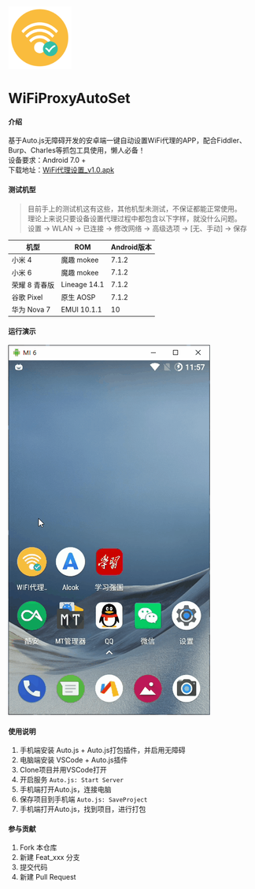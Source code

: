 ![运行演示](./icon-128.png)

# WiFiProxyAutoSet

#### 介绍

基于Auto.js无障碍开发的安卓端一键自动设置WiFi代理的APP，配合Fiddler、Burp、Charles等抓包工具使用，懒人必备！  
设备要求：Android 7.0 +  
下载地址：[WiFi代理设置_v1.0.apk](https://gitee.com/westinyang/WiFiProxyAutoSet/attach_files/437702/download)

#### 测试机型

> 目前手上的测试机这有这些，其他机型未测试，不保证都能正常使用。  
> 理论上来说只要设备设置代理过程中都包含以下字样，就没什么问题。  
> 设置 -> WLAN -> 已连接 -> 修改网络 -> 高级选项 -> [无、手动] -> 保存  

| 机型  | ROM  | Android版本  |
| ------------ | ------------ | ------------ |
| 小米 4  | 魔趣 mokee  | 7.1.2  |
| 小米 6  | 魔趣 mokee  | 7.1.2  |
| 荣耀 8 青春版  | Lineage 14.1  | 7.1.2  |
| 谷歌 Pixel  | 原生 AOSP  | 7.1.2  |
| 华为 Nova 7  | EMUI 10.1.1  | 10  |

#### 运行演示

![运行演示](./screenshot/1.gif)

#### 使用说明

1.  手机端安装 Auto.js + Auto.js打包插件，并启用无障碍
2.  电脑端安装 VSCode + Auto.js插件
3.  Clone项目并用VSCode打开
4.  开启服务 `Auto.js: Start Server`
5.  手机端打开Auto.js，连接电脑
6.  保存项目到手机端 `Auto.js: SaveProject`
7.  手机端打开Auto.js，找到项目，进行打包

#### 参与贡献

1.  Fork 本仓库
2.  新建 Feat_xxx 分支
3.  提交代码
4.  新建 Pull Request